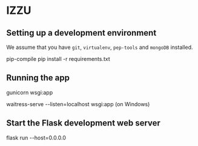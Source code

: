 # IZZU

## Setting up a development environment

We assume that you have `git`, `virtualenv`, `pep-tools` and `mongoDB` installed.

pip-compile
pip install -r requirements.txt

## Running the app

gunicorn wsgi:app

waitress-serve --listen=localhost wsgi:app (on Windows)

## Start the Flask development web server

flask run --host=0.0.0.0
